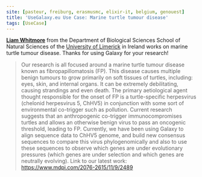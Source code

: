 ```yaml
---
site: [pasteur, freiburg, erasmusmc, elixir-it, belgium, genouest]
title: 'UseGalaxy.eu Use Case: Marine turtle tumour disease'
tags: [UseCase]
---
```


[__Liam Whitmore__](https://www.ul.ie/scieng/liam-whitmore) from the Department of Biological Sciences School of Natural Sciences of the [University of Limerick](https://www.ul.ie) in Ireland works on marine turtle tumour disease. Thanks for using Galaxy for your research!

> Our research is all focused around a marine turtle tumour disease known as fibropapillomatosis (FP). This disease causes multiple benign tumours to grow primarily on soft tissues of turtles, including: eyes, skin, and internal organs. It can be extremely debilitating, causing strandings and even death. The primary aetiological agent thought responsible for the onset of FP is a turtle-specific herpesvirus (chelonid herpesvirus 5, ChHV5) in conjunction with some sort of environmental co-trigger such as pollution. Current research suggests that an anthropogenic co-trigger immunocompromises turtles and allows an otherwise benign virus to pass an oncogenic threshold, leading to FP. Currently, we have been using Galaxy to align sequence data to ChHV5 genome, and build new consensus sequences to compare this virus phylogenomically and also to use these sequences to observe which genes are under evolutionary pressures (which genes are under selection and which genes are neutrally evolving). Link to our latest work: https://www.mdpi.com/2076-2615/11/9/2489 


